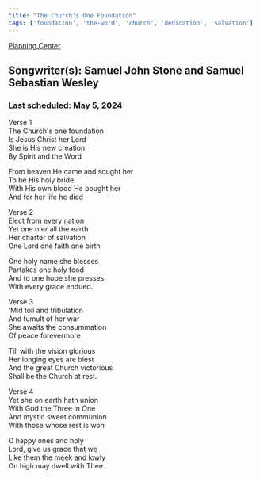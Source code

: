 ```yaml
---
title: "The Church's One Foundation"
tags: ['foundation', 'the-word', 'church', 'dedication', 'salvation']
---
```


[Planning Center](https://services.planningcenteronline.com/songs/24966790)

## Songwriter(s): Samuel John Stone and Samuel Sebastian Wesley
### Last scheduled: May 5, 2024          

Verse 1  
The Church's one foundation  
Is Jesus Christ her Lord  
She is His new creation  
By Spirit and the Word  
  
From heaven He came and sought her  
To be His holy bride  
With His own blood He bought her  
And for her life he died  
  
Verse 2  
Elect from every nation  
Yet one o'er all the earth  
Her charter of salvation  
One Lord one faith one birth  
  
One holy name she blesses  
Partakes one holy food  
And to one hope she presses  
With every grace endued.  
  
  
Verse 3  
'Mid toil and tribulation  
And tumult of her war  
She awaits the consummation  
Of peace forevermore  
  
Till with the vision glorious  
Her longing eyes are blest  
And the great Church victorious  
Shall be the Church at rest.  
  
Verse 4  
Yet she on earth hath union  
With God the Three in One  
And mystic sweet communion  
With those whose rest is won  
  
O happy ones and holy  
Lord, give us grace that we  
Like them the meek and lowly  
On high may dwell with Thee.
